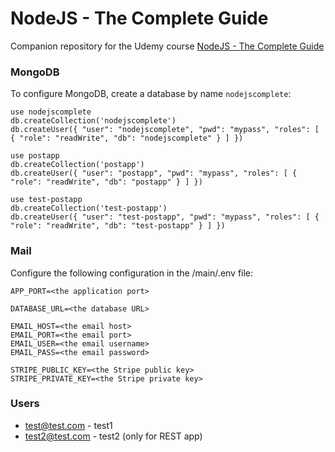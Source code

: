 # NodeJS - The Complete Guide

Companion repository for the Udemy course
[NodeJS - The Complete Guide](https://)

### MongoDB

To configure MongoDB, create a database by name `nodejscomplete`:

```
use nodejscomplete
db.createCollection('nodejscomplete')
db.createUser({ "user": "nodejscomplete", "pwd": "mypass", "roles": [ { "role": "readWrite", "db": "nodejscomplete" } ] })

use postapp
db.createCollection('postapp')
db.createUser({ "user": "postapp", "pwd": "mypass", "roles": [ { "role": "readWrite", "db": "postapp" } ] })

use test-postapp
db.createCollection('test-postapp')
db.createUser({ "user": "test-postapp", "pwd": "mypass", "roles": [ { "role": "readWrite", "db": "test-postapp" } ] })
```

### Mail

Configure the following configuration in the /main/.env file:

```
APP_PORT=<the application port>

DATABASE_URL=<the database URL>

EMAIL_HOST=<the email host>
EMAIL_PORT=<the email port>
EMAIL_USER=<the email username>
EMAIL_PASS=<the email password>

STRIPE_PUBLIC_KEY=<the Stripe public key>
STRIPE_PRIVATE_KEY=<the Stripe private key>
```

### Users

- test@test.com - test1
- test2@test.com - test2 (only for REST app)
